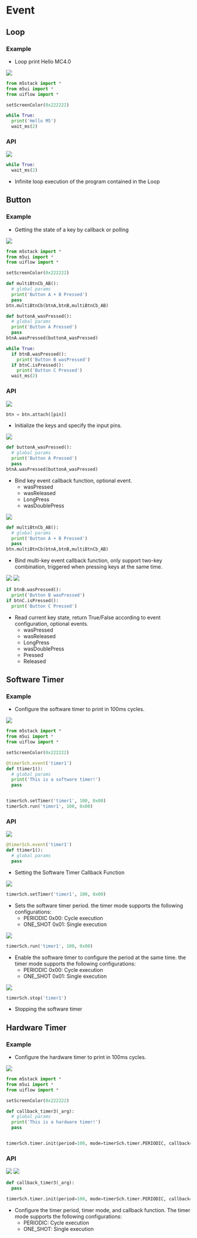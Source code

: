 # Event

## Loop

### Example

- Loop print Hello MC4.0

<img class="blockly_svg" src="https://m5stack.oss-cn-shenzhen.aliyuncs.com/resource/docs/static/assets/img/uiflow/blockly/event/uiflow_block_loop_example.svg"> 


```python
from m5stack import *
from m5ui import *
from uiflow import *

setScreenColor(0x222222)

while True:
  print('Hello M5')
  wait_ms(2)
```


### API

<img class="blockly_svg" src="https://m5stack.oss-cn-shenzhen.aliyuncs.com/resource/docs/static/assets/img/uiflow/blockly/event/uiflow_block_loop.svg"> 

```python
while True:
  wait_ms(2)
```

- Infinite loop execution of the program contained in the Loop

## Button

### Example

- Getting the state of a key by callback or polling

<img class="blockly_svg" src="https://m5stack.oss-cn-shenzhen.aliyuncs.com/resource/docs/static/assets/img/uiflow/blockly/event/uiflow_block_button_example.svg"> 


```python
from m5stack import *
from m5ui import *
from uiflow import *

setScreenColor(0x222222)

def multiBtnCb_AB():
  # global params
  print('Button A + B Pressed')
  pass
btn.multiBtnCb(btnA,btnB,multiBtnCb_AB)

def buttonA_wasPressed():
  # global params
  print('Button A Pressed')
  pass
btnA.wasPressed(buttonA_wasPressed)

while True:
  if btnB.wasPressed():
    print('Button B wasPressed')
  if btnC.isPressed():
    print('Button C Pressed')
  wait_ms(2)
```

### API


<img class="blockly_svg" src="https://m5stack.oss-cn-shenzhen.aliyuncs.com/resource/docs/static/assets/img/uiflow/blockly/event/uiflow_block_button_init.svg"> 

```python
btn = btn.attach([pin])
```

- Initialize the keys and specify the input pins.

<img class="blockly_svg" src="https://m5stack.oss-cn-shenzhen.aliyuncs.com/resource/docs/static/assets/img/uiflow/blockly/event/uiflow_block_button_callback.svg">

```python
def buttonA_wasPressed():
  # global params
  print('Button A Pressed')
  pass
btnA.wasPressed(buttonA_wasPressed)
```

- Bind key event callback function, optional event.
  - wasPressed
  - wasReleased
  - LongPress
  - wasDoublePress

<img class="blockly_svg" src="https://m5stack.oss-cn-shenzhen.aliyuncs.com/resource/docs/static/assets/img/uiflow/blockly/event/uiflow_block_button_callback_multi.svg"> 

```python
def multiBtnCb_AB():
  # global params
  print('Button A + B Pressed')
  pass
btn.multiBtnCb(btnA,btnB,multiBtnCb_AB)
```
- Bind multi-key event callback function, only support two-key combination, triggered when pressing keys at the same time.

<img class="blockly_svg" src="https://m5stack.oss-cn-shenzhen.aliyuncs.com/resource/docs/static/assets/img/uiflow/blockly/event/uiflow_block_button_read.svg"> 

<img class="blockly_svg" src="https://m5stack.oss-cn-shenzhen.aliyuncs.com/resource/docs/static/assets/img/uiflow/blockly/event/uiflow_block_button_read_status.svg"> 

```python
if btnB.wasPressed():
  print('Button B wasPressed')
if btnC.isPressed():
  print('Button C Pressed')
```

- Read current key state, return True/False according to event configuration, optional events.
  - wasPressed
  - wasReleased
  - LongPress
  - wasDoublePress
  - Pressed
  - Released

## Software Timer

### Example

- Configure the software timer to print in 100ms cycles.

<img class="blockly_svg" src="https://m5stack.oss-cn-shenzhen.aliyuncs.com/resource/docs/static/assets/img/uiflow/blockly/event/uiflow_block_software_timer_example.svg"> 


```python
from m5stack import *
from m5ui import *
from uiflow import *

setScreenColor(0x222222)

@timerSch.event('timer1')
def ttimer1():
  # global params
  print('This is a software timer!')
  pass


timerSch.setTimer('timer1', 100, 0x00)
timerSch.run('timer1', 100, 0x00)
```

### API

<img class="blockly_svg" src="https://m5stack.oss-cn-shenzhen.aliyuncs.com/resource/docs/static/assets/img/uiflow/blockly/event/uiflow_block_software_timer_callback.svg"> 

```python
@timerSch.event('timer1')
def ttimer1():
  # global params
  pass
```

- Setting the Software Timer Callback Function

<img class="blockly_svg" src="https://m5stack.oss-cn-shenzhen.aliyuncs.com/resource/docs/static/assets/img/uiflow/blockly/event/uiflow_block_software_timer_set.svg"> 

```python
timerSch.setTimer('timer1', 100, 0x00)
```

- Sets the software timer period. the timer mode supports the following configurations:
  - PERIODIC 0x00: Cycle execution
  - ONE_SHOT 0x01: Single execution

<img class="blockly_svg" src="https://m5stack.oss-cn-shenzhen.aliyuncs.com/resource/docs/static/assets/img/uiflow/blockly/event/uiflow_block_software_timer_start.svg"> 

```python
timerSch.run('timer1', 100, 0x00)
```

- Enable the software timer to configure the period at the same time. the timer mode supports the following configurations:
  - PERIODIC 0x00: Cycle execution
  - ONE_SHOT 0x01: Single execution


<img class="blockly_svg" src="https://m5stack.oss-cn-shenzhen.aliyuncs.com/resource/docs/static/assets/img/uiflow/blockly/event/uiflow_block_software_timer_stop.svg"> 

```python
timerSch.stop('timer1')
```

- Stopping the software timer

## Hardware Timer

### Example

- Configure the hardware timer to print in 100ms cycles.

<img class="blockly_svg" src="https://m5stack.oss-cn-shenzhen.aliyuncs.com/resource/docs/static/assets/img/uiflow/blockly/event/uiflow_block_hardware_timer_example.svg"> 


```python
from m5stack import *
from m5ui import *
from uiflow import *

setScreenColor(0x222222)

def callback_timer3(_arg):
  # global params
  print('This is a hardware timer!')
  pass


timerSch.timer.init(period=100, mode=timerSch.timer.PERIODIC, callback=callback_timer3)
```

### API

<img class="blockly_svg" src="https://m5stack.oss-cn-shenzhen.aliyuncs.com/resource/docs/static/assets/img/uiflow/blockly/event/uiflow_block_hardware_timer_set.svg">

<img class="blockly_svg" src="https://m5stack.oss-cn-shenzhen.aliyuncs.com/resource/docs/static/assets/img/uiflow/blockly/event/uiflow_block_hardware_timer_callback.svg"> 


```python
def callback_timer3(_arg):
  pass

timerSch.timer.init(period=100, mode=timerSch.timer.PERIODIC, callback=callback_timer3)
```

- Configure the timer period, timer mode, and callback function. The timer mode supports the following configurations:
  - PERIODIC: Cycle execution
  - ONE_SHOT: Single execution


